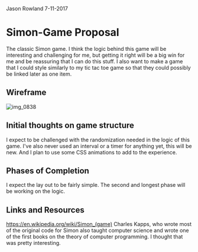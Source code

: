 Jason Rowland 7-11-2017

# Simon-Game Proposal

The classic Simon game. I think the logic behind this game will be interesting
and challenging for me, but getting it right will be a big win for me and be
reassuring that I can do this stuff. I also want to make a game that I could style
similarly to my tic tac toe game so that they could possibly be linked later as
one item.

## Wireframe

![img_0838](https://user-images.githubusercontent.com/27818966/28086140-fdcf272a-664b-11e7-8a93-b580487653f8.JPG)

## Initial thoughts on game structure

I expect to be challenged with the randomization needed in the logic of this game.
I've also never used an interval or a timer for anything yet, this will be new.
And I plan to use some CSS animations to add to the experience.

## Phases of Completion

I expect the lay out to be fairly simple. The second and longest phase will be working on the logic.

## Links and Resources

https://en.wikipedia.org/wiki/Simon_(game)
Charles Kapps, who wrote most of the original code for Simon also taught computer
science and wrote one of the first books on the theory of computer programming.
I thought that was pretty interesting.
